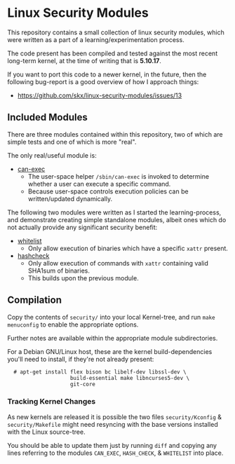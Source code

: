 # Linux Security Modules

This repository contains a small collection of linux security modules, which were written as a part of a learning/experimentation process.

The code present has been compiled and tested against the most recent long-term kernel, at the time of writing that is __5.10.17__.

If you want to port this code to a newer kernel, in the future, then the following bug-report is a good overview of how I approach things:

* https://github.com/skx/linux-security-modules/issues/13



## Included Modules

There are three modules contained within this repository, two of which are simple tests and one of which is more "real".

The only real/useful module is:

* [can-exec](security/can-exec)
   * The user-space helper `/sbin/can-exec` is invoked to determine whether a user can execute a specific command.
   * Because user-space controls execution policies can be written/updated dynamically.

The following two modules were written as I started the learning-process, and demonstrate creating simple standalone modules, albeit ones which do not actually provide any significant security benefit:

* [whitelist](security/whitelist/)
   * Only allow execution of binaries which have a specific `xattr` present.
* [hashcheck](security/hashcheck/)
   * Only allow execution of commands with `xattr` containing valid SHA1sum of binaries.
   * This builds upon the previous module.




## Compilation

Copy the contents of `security/` into your local Kernel-tree, and run `make menuconfig` to enable the appropriate options.

Further notes are available within the appropriate module subdirectories.

For a Debian GNU/Linux host, these are the kernel build-dependencies you'll need to install, if they're not already present:

      # apt-get install flex bison bc libelf-dev libssl-dev \
                        build-essential make libncurses5-dev \
                        git-core



### Tracking Kernel Changes

As new kernels are released it is possible the two files `security/Kconfig` & `security/Makefile` might need resyncing with the base versions installed with the Linux source-tree.

You should be able to update them just by running `diff` and copying any lines referring to the modules `CAN_EXEC`, `HASH_CHECK`, & `WHITELIST` into place.

